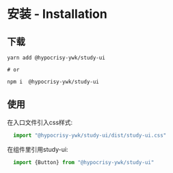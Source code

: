 # 安装 - Installation

## 下载

```shell script
yarn add @hypocrisy-ywk/study-ui

# or

npm i  @hypocrisy-ywk/study-ui
```

## 使用

在入口文件引入css样式:

```js
  import "@hypocrisy-ywk/study-ui/dist/study-ui.css"
```

在组件里引用study-ui:
```js
  import {Button} from "@hypocrisy-ywk/study-ui"
```
